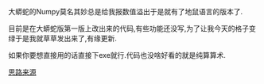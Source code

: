 大蟒蛇的Numpy莫名其妙总是给我报数值溢出于是就有了地鼠语言的版本了.

目前是在大蟒蛇版第一版上改出来的代码,有些功能还没写,为了让我今天的格子变绿于是我就草草发出来了,有缘更新.

如果你要想直接用的话直接下exe就行.代码也没啥好看的就是纯算算术.

[思路来源](https://www.bilibili.com/video/BV1nU4y1E7Ja)

